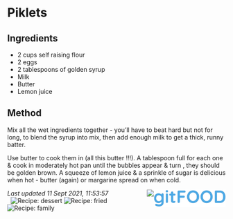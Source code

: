 # Piklets

## Ingredients

- 2 cups self raising flour
- 2 eggs
- 2 tablespoons of golden syrup
- Milk
- Butter
- Lemon juice

## Method

Mix all the wet ingredients together - you’ll have to beat hard but not for long, to blend the syrup into mix, then add enough milk to get a thick, runny batter.

Use butter to cook them in (all this butter !!!). A tablespoon full for each one & cook in moderately hot pan until the bubbles appear & turn , they should be golden brown. A squeeze of lemon juice & a sprinkle of sugar is delicious when hot - butter (again) or margarine spread on when cold.

*Last updated 11 Sept 2021, 11:53:57*&nbsp;
&nbsp;
&nbsp;
&nbsp;
<img src="../logo.png" width="33%" align="right" />&nbsp;
&nbsp;
&nbsp;
&nbsp;
<img src="https://profile-counter.glitch.me/fexofenadine_piklets/count.svg" height="20" align="right" />&nbsp;
&nbsp;
&nbsp;
&nbsp;
![Recipe: dessert](https://img.shields.io/badge/tag-dessert-blue.svg) ![Recipe: fried](https://img.shields.io/badge/tag-fried-blue.svg) ![Recipe: family](https://img.shields.io/badge/tag-family-blue.svg)